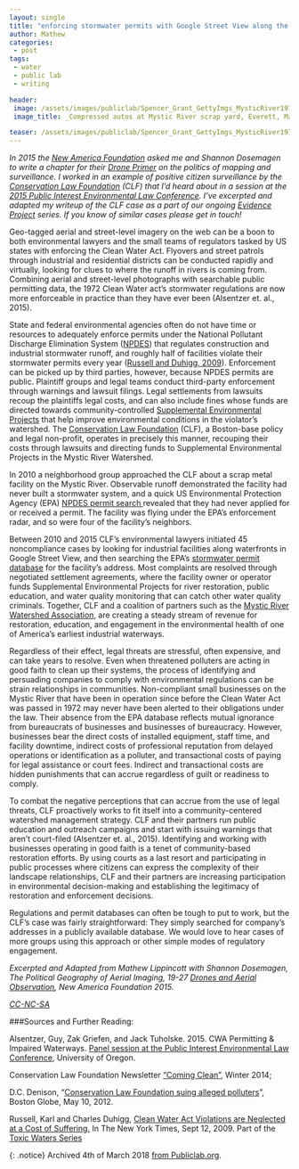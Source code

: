 ```yaml
---
layout: single
title: "enforcing stormwater permits with Google Street View along the Mystic River"
author: Mathew
categories: 
 - post
tags:
 - water
 - public lab
 - writing

header: 
 image: /assets/images/publiclab/Spencer_Grant_GettyImgs_MysticRiver1974-CC-NC-SA.jpg
 image_title: _Compressed autos at Mystic River scrap yard, Everett, Massachusetts, 1974. Spencer Grant/Getty Images. [CC-NC-SA](https://creativecommons.org/licenses/by-nc-sa/2.0/legalcode)_

teaser: /assets/images/publiclab/Spencer_Grant_GettyImgs_MysticRiver1974-CC-NC-SA.jpg 
---
```


_In 2015 the [New America Foundation](http://www.newamerica.org/) asked me and Shannon Dosemagen to write a chapter for their [Drone Primer](http://drones.newamerica.org/primer/) on the politics of mapping and surveillance. I worked in an example of positive citizen surveillance by the [Conservation Law Foundation](http://www.clf.org/) (CLF) that I’d heard about in a session at the[ 2015 Public Interest Environmental Law Conference](http://pielc.org/cle-2015/).  I’ve excerpted and adapted my writeup of the CLF case as a part of our ongoing [Evidence Project](/tag/evidence-project) series. If you know of similar cases please get in touch!_

Geo-tagged aerial and street-level imagery on the web can be a boon to both environmental lawyers and the small teams of regulators tasked by US states with enforcing the Clean Water Act.  Flyovers and street patrols through industrial and residential districts can be conducted rapidly and virtually, looking for clues to where the runoff in rivers is coming from. Combining aerial and street-level photographs with searchable public permitting data, the 1972 Clean Water act’s stormwater regulations are now more enforceable in practice than they have ever been (Alsentzer et. al., 2015).  

State and federal environmental agencies often do not have time or resources to adequately enforce permits under the National Pollutant Discharge Elimination System ([NPDES](https://www.epa.gov/npdes)) that regulates construction and industrial stormwater runoff, and roughly half of facilities violate their stormwater permits every year ([Russell and Duhigg, 2009](http://www.nytimes.com/2009/09/13/us/13water.html)).  Enforcement can be picked up by third parties, however, because NPDES permits are public. Plaintiff groups and legal teams conduct third-party enforcement through warnings and lawsuit filings. Legal settlements from lawsuits recoup the plaintiffs legal costs, and can also include fines whose funds are directed towards community-controlled [Supplemental Environmental Projects](https://www.epa.gov/enforcement/supplemental-environmental-projects-seps) that help improve environmental conditions in the violator’s watershed. The [Conservation Law Foundation](http://www.clf.org/) (CLF), a Boston-base policy and legal non-profit, operates in precisely this manner, recouping their costs through lawsuits and directing funds to Supplemental Environmental Projects in the Mystic River Watershed.  

 In 2010 a neighborhood group approached the CLF about a scrap metal facility on the Mystic River. Observable runoff demonstrated the facility had never built a stormwater system, and a quick US Environmental Protection Agency (EPA) [NPDES permit search ](https://www3.epa.gov/enviro/facts/pcs-icis/search.html)revealed that they had never applied for or received a permit. The facility was flying under the EPA’s enforcement radar, and so were four of the facility’s neighbors. 

Between 2010 and 2015 CLF’s environmental lawyers initiated 45 noncompliance cases by looking for industrial facilities along waterfronts in Google Street View, and then searching the EPA’s [stormwater permit database](https://www3.epa.gov/enviro/facts/pcs-icis/search.html) for the facility’s address.  Most complaints are resolved through negotiated settlement agreements, where the facility owner or operator funds Supplemental Environmental Projects for river restoration, public education, and water quality monitoring that can catch other water quality criminals. Together, CLF and a coalition of partners such as the [Mystic River Watershed Association](http://mysticriver.org/), are creating a steady stream of revenue for restoration, education, and engagement in the environmental health of one of America’s earliest industrial waterways.

Regardless of their effect, legal threats are stressful, often expensive, and can take years to resolve. Even when threatened polluters are acting in good faith to clean up their systems, the process of identifying and persuading companies to comply with environmental regulations can be strain relationships in communities. Non-compliant small businesses on the Mystic River that have been in operation since before the Clean Water Act was passed in 1972 may never have been alerted to their obligations under the law. Their absence from the EPA database reflects mutual ignorance from bureaucrats of businesses and businesses of bureaucracy. However, businesses bear the direct costs of installed equipment, staff time, and facility downtime, indirect costs of professional reputation from delayed operations or identification as a polluter, and transactional costs of paying for legal assistance or court fees. Indirect and transactional costs are hidden punishments that can accrue regardless of guilt or readiness to comply.  

To combat the negative perceptions that can accrue from the use of legal threats, CLF proactively works to fit itself into a community-centered watershed management strategy. CLF and their partners run public education and outreach campaigns and start with issuing warnings that aren’t court-filed (Alsentzer et. al., 2015). Identifying and working with businesses operating in good faith is a tenet of community-based restoration efforts.  By using courts as a last resort and participating in public processes where citizens can express the complexity of their landscape relationships, CLF and their partners are increasing participation in environmental decision-making and establishing the legitimacy of restoration and enforcement decisions.

Regulations and permit databases can often be tough to put to work, but the CLF’s case was fairly straightforward: They simply searched for company’s addresses in a publicly available database. We would love to hear cases of more groups using this approach or other simple modes of regulatory engagement.


_Excerpted and Adapted from Mathew Lippincott with Shannon Dosemagen, The Political Geography of Aerial Imaging, 19-27 [Drones and Aerial Observation](http://drones.newamerica.org/primer/), New America Foundation 2015._

_[CC-NC-SA ](https://creativecommons.org/licenses/by-nc-sa/2.0/legalcode)_


###Sources and Further Reading:

Alsentzer, Guy, Zak Griefen, and Jack Tuholske. 2015. CWA Permitting & Impaired Waterways. [Panel session at the Public Interest Environmental Law Conference](http://pielc.org/cle-2015/), University of Oregon.

Conservation Law Foundation Newsletter [“Coming Clean”](http://www.clf.org/wp-content/uploads/2014/01/CM-Winter-2014.pdf), Winter 2014;

D.C. Denison, “[Conservation Law Foundation suing alleged polluters](https://www.bostonglobe.com/business/2012/05/09/conservation-law-foundation-suing-alleged-polluters/G81t2DMBcJasbgvF3JZIMI/story.html)”, Boston Globe, May 10, 2012.

Russell, Karl and Charles Duhigg, [Clean Water Act Violations are Neglected at a Cost of Suffering.](http://www.nytimes.com/2009/09/13/us/13water.html) In The New York Times, Sept 12, 2009.  Part of the [Toxic Waters Series](http://projects.nytimes.com/toxic-waters)


{: .notice} 
Archived 4th of March 2018 [from Publiclab.org](https://publiclab.org/notes/mathew/09-30-2016/enforcing-stormwater-permits-with-google-street-view-along-the-mystic-river).

